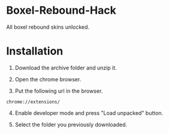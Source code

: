 # Boxel-Rebound-Hack
All boxel rebound skins unlocked.
# Installation
1. Download the archive folder and unzip it.

2. Open the chrome browser.

3. Put the following url in the browser.
```chrome
chrome://extensions/
```
4. Enable developer mode and press "Load unpacked" button.

5. Select the folder you previously downloaded.
